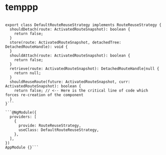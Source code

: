 # temppp

```import { ActivatedRouteSnapshot, DetachedRouteHandle, RouteReuseStrategy } from '@angular/router';

export class DefaultRouteReuseStrategy implements RouteReuseStrategy {
  shouldDetach(route: ActivatedRouteSnapshot): boolean {
    return false;
  }
  store(route: ActivatedRouteSnapshot, detachedTree: DetachedRouteHandle): void {
  }
  shouldAttach(route: ActivatedRouteSnapshot): boolean {
    return false;
  }
  retrieve(route: ActivatedRouteSnapshot): DetachedRouteHandle|null {
    return null;
  }
  shouldReuseRoute(future: ActivatedRouteSnapshot, curr: ActivatedRouteSnapshot): boolean {
    return false; // <-- Here is the critical line of code which forces re-creation of the component
  }
}```

```@NgModule({
  providers: [
    {
      provide: RouteReuseStrategy,
      useClass: DefaultRouteReuseStrategy,
    },
  ],
})
AppModule {}```

